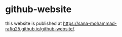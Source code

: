# github-website
this website is published at  https://sana-mohammad-rafiq25.github.io/github-website/.
